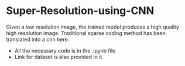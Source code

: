 # Super-Resolution-using-CNN
Given a low resolution image, the trained model produces a high quality high resolution image. Traditional sparse coding method has been translated into a cnn here.

 - All the necessary code is in the .ipynb file 
 - Link for dataset is also provided in it. 
 
